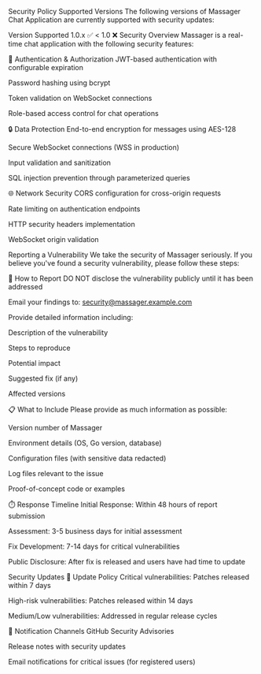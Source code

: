 Security Policy
Supported Versions
The following versions of Massager Chat Application are currently supported with security updates:

Version	Supported
1.0.x	:white_check_mark:
< 1.0	:x:
Security Overview
Massager is a real-time chat application with the following security features:

🔐 Authentication & Authorization
JWT-based authentication with configurable expiration

Password hashing using bcrypt

Token validation on WebSocket connections

Role-based access control for chat operations

🔒 Data Protection
End-to-end encryption for messages using AES-128

Secure WebSocket connections (WSS in production)

Input validation and sanitization

SQL injection prevention through parameterized queries

🌐 Network Security
CORS configuration for cross-origin requests

Rate limiting on authentication endpoints

HTTP security headers implementation

WebSocket origin validation

Reporting a Vulnerability
We take the security of Massager seriously. If you believe you've found a security vulnerability, please follow these steps:

🚨 How to Report
DO NOT disclose the vulnerability publicly until it has been addressed

Email your findings to: security@massager.example.com

Provide detailed information including:

Description of the vulnerability

Steps to reproduce

Potential impact

Suggested fix (if any)

Affected versions

📋 What to Include
Please provide as much information as possible:

Version number of Massager

Environment details (OS, Go version, database)

Configuration files (with sensitive data redacted)

Log files relevant to the issue

Proof-of-concept code or examples

⏱️ Response Timeline
Initial Response: Within 48 hours of report submission

Assessment: 3-5 business days for initial assessment

Fix Development: 7-14 days for critical vulnerabilities

Public Disclosure: After fix is released and users have had time to update

Security Updates
🔄 Update Policy
Critical vulnerabilities: Patches released within 7 days

High-risk vulnerabilities: Patches released within 14 days

Medium/Low vulnerabilities: Addressed in regular release cycles

📢 Notification Channels
GitHub Security Advisories

Release notes with security updates

Email notifications for critical issues (for registered users)
